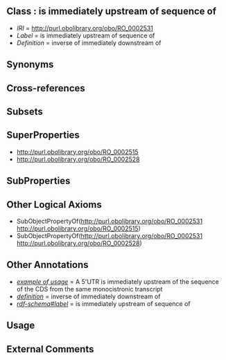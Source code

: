
## Class : is immediately upstream of sequence of

 * *IRI* = http://purl.obolibrary.org/obo/RO_0002531
 * *Label* = is immediately upstream of sequence of
 * *Definition* = inverse of immediately downstream of

## Synonyms


## Cross-references


## Subsets


## SuperProperties

 * <http://purl.obolibrary.org/obo/RO_0002515>
 * <http://purl.obolibrary.org/obo/RO_0002528>

## SubProperties


## Other Logical Axioms

 * SubObjectPropertyOf(<http://purl.obolibrary.org/obo/RO_0002531> <http://purl.obolibrary.org/obo/RO_0002515>)
 * SubObjectPropertyOf(<http://purl.obolibrary.org/obo/RO_0002531> <http://purl.obolibrary.org/obo/RO_0002528>)

## Other Annotations

 * *[example of usage](../../IAO/12/IAO_0000112.md)* = A 5'UTR is immediately upstream of the sequence of the CDS from the same monocistronic transcript
 * *[definition](../../IAO/15/IAO_0000115.md)* = inverse of immediately downstream of
 * *[rdf-schema#label](../../el/rdf-schema#label.md)* = is immediately upstream of sequence of

## Usage


## External Comments

